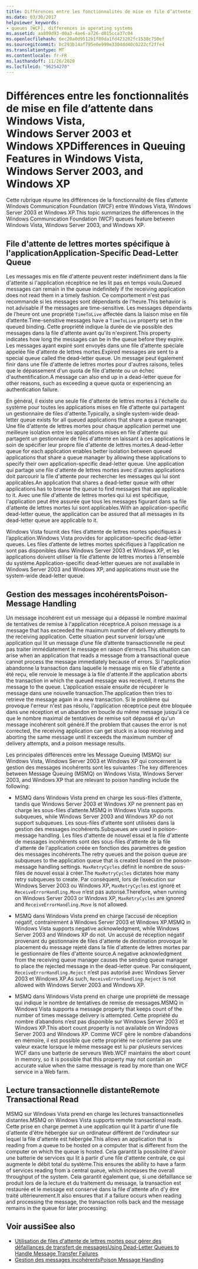 ```yaml
---
title: Différences entre les fonctionnalités de mise en file d’attente dans Windows Vista, Windows Server 2003 et Windows XP
ms.date: 03/30/2017
helpviewer_keywords:
- queues [WCF], differences in operating systems
ms.assetid: aa809d93-d0a3-4ae6-a726-d015cca37c04
ms.openlocfilehash: 6ec20a0d9512b1f80da1fd423282fc1538c750ef
ms.sourcegitcommit: bc293b14af795e0e999e3304dd40c0222cf2ffe4
ms.translationtype: MT
ms.contentlocale: fr-FR
ms.lasthandoff: 11/26/2020
ms.locfileid: "96254270"
---
```

# <a name="differences-in-queuing-features-in-windows-vista-windows-server-2003-and-windows-xp"></a><span data-ttu-id="e210b-102">Différences entre les fonctionnalités de mise en file d’attente dans Windows Vista, Windows Server 2003 et Windows XP</span><span class="sxs-lookup"><span data-stu-id="e210b-102">Differences in Queuing Features in Windows Vista, Windows Server 2003, and Windows XP</span></span>

<span data-ttu-id="e210b-103">Cette rubrique résume les différences de la fonctionnalité de files d’attente Windows Communication Foundation (WCF) entre Windows Vista, Windows Server 2003 et Windows XP.</span><span class="sxs-lookup"><span data-stu-id="e210b-103">This topic summarizes the differences in the Windows Communication Foundation (WCF) queues feature between Windows Vista, Windows Server 2003, and Windows XP.</span></span>  
  
## <a name="application-specific-dead-letter-queue"></a><span data-ttu-id="e210b-104">File d'attente de lettres mortes spécifique à l'application</span><span class="sxs-lookup"><span data-stu-id="e210b-104">Application-Specific Dead-Letter Queue</span></span>  

 <span data-ttu-id="e210b-105">Les messages mis en file d'attente peuvent rester indéfiniment dans la file d'attente si l'application réceptrice ne les lit pas en temps voulu.</span><span class="sxs-lookup"><span data-stu-id="e210b-105">Queued messages can remain in the queue indefinitely if the receiving application does not read them in a timely fashion.</span></span> <span data-ttu-id="e210b-106">Ce comportement n'est pas recommandé si les messages sont dépendants de l'heure.</span><span class="sxs-lookup"><span data-stu-id="e210b-106">This behavior is not advisable if the messages are time-sensitive.</span></span> <span data-ttu-id="e210b-107">Les messages dépendants de l’heure ont une propriété `TimeToLive` affectée dans la liaison mise en file d’attente.</span><span class="sxs-lookup"><span data-stu-id="e210b-107">Time-sensitive messages have a `TimeToLive` property set in the queued binding.</span></span> <span data-ttu-id="e210b-108">Cette propriété indique la durée de vie possible des messages dans la file d'attente avant qu'ils n'expirent.</span><span class="sxs-lookup"><span data-stu-id="e210b-108">This property indicates how long the messages can be in the queue before they expire.</span></span> <span data-ttu-id="e210b-109">Les messages ayant expiré sont envoyés dans une file d'attente spéciale appelée file d'attente de lettres mortes.</span><span class="sxs-lookup"><span data-stu-id="e210b-109">Expired messages are sent to a special queue called the dead-letter queue.</span></span> <span data-ttu-id="e210b-110">Un message peut également finir dans une file d'attente de lettres mortes pour d'autres raisons, telles que le dépassement d'un quota de file d'attente ou un échec d'authentification.</span><span class="sxs-lookup"><span data-stu-id="e210b-110">A message can also end up in a dead-letter queue for other reasons, such as exceeding a queue quota or experiencing an authentication failure.</span></span>  
  
 <span data-ttu-id="e210b-111">En général, il existe une seule file d'attente de lettres mortes à l'échelle du système pour toutes les applications mises en file d'attente qui partagent un gestionnaire de files d'attente.</span><span class="sxs-lookup"><span data-stu-id="e210b-111">Typically, a single system-wide dead-letter queue exists for all queued applications that share a queue manager.</span></span> <span data-ttu-id="e210b-112">Une file d'attente de lettres mortes pour chaque application permet une meilleure isolation entre les applications mises en file d'attente qui partagent un gestionnaire de files d'attente en laissant à ces applications le soin de spécifier leur propre file d'attente de lettres mortes.</span><span class="sxs-lookup"><span data-stu-id="e210b-112">A dead-letter queue for each application enables better isolation between queued applications that share a queue manager by allowing these applications to specify their own application-specific dead-letter queue.</span></span> <span data-ttu-id="e210b-113">Une application qui partage une file d'attente de lettres mortes avec d'autres applications doit parcourir la file d'attente pour rechercher les messages qui lui sont applicables.</span><span class="sxs-lookup"><span data-stu-id="e210b-113">An application that shares a dead-letter queue with other applications has to browse the queue to find messages that are applicable to it.</span></span> <span data-ttu-id="e210b-114">Avec une file d'attente de lettres mortes qui lui est spécifique, l'application peut être assurée que tous les messages figurant dans sa file d'attente de lettres mortes lui sont applicables.</span><span class="sxs-lookup"><span data-stu-id="e210b-114">With an application-specific dead-letter queue, the application can be assured that all messages in its dead-letter queue are applicable to it.</span></span>  
  
 <span data-ttu-id="e210b-115">Windows Vista fournit des files d’attente de lettres mortes spécifiques à l’application.</span><span class="sxs-lookup"><span data-stu-id="e210b-115">Windows Vista provides for application-specific dead-letter queues.</span></span> <span data-ttu-id="e210b-116">Les files d’attente de lettres mortes spécifiques à l’application ne sont pas disponibles dans Windows Server 2003 et Windows XP, et les applications doivent utiliser la file d’attente de lettres mortes à l’ensemble du système.</span><span class="sxs-lookup"><span data-stu-id="e210b-116">Application-specific dead-letter queues are not available in Windows Server 2003 and Windows XP, and applications must use the system-wide dead-letter queue.</span></span>  
  
## <a name="poison-message-handling"></a><span data-ttu-id="e210b-117">Gestion des messages incohérents</span><span class="sxs-lookup"><span data-stu-id="e210b-117">Poison-Message Handling</span></span>  

 <span data-ttu-id="e210b-118">Un message incohérent est un message qui a dépassé le nombre maximal de tentatives de remise à l'application réceptrice.</span><span class="sxs-lookup"><span data-stu-id="e210b-118">A poison message is a message that has exceeded the maximum number of delivery attempts to the receiving application.</span></span> <span data-ttu-id="e210b-119">Cette situation peut survenir lorsqu’une application qui lit un message d’une file d’attente transactionnelle ne peut pas traiter immédiatement le message en raison d’erreurs.</span><span class="sxs-lookup"><span data-stu-id="e210b-119">This situation can arise when an application that reads a message from a transactional queue cannot process the message immediately because of errors.</span></span> <span data-ttu-id="e210b-120">Si l'application abandonne la transaction dans laquelle le message mis en file d'attente a été reçu, elle renvoie le message à la file d'attente.</span><span class="sxs-lookup"><span data-stu-id="e210b-120">If the application aborts the transaction in which the queued message was received, it returns the message to the queue.</span></span> <span data-ttu-id="e210b-121">L’application essaie ensuite de récupérer le message dans une nouvelle transaction.</span><span class="sxs-lookup"><span data-stu-id="e210b-121">The application then tries to retrieve the message again in a new transaction.</span></span> <span data-ttu-id="e210b-122">Si le problème qui provoque l'erreur n'est pas résolu, l'application réceptrice peut être bloquée dans une réception et un abandon en boucle du même message jusqu'à ce que le nombre maximal de tentatives de remise soit dépassé et qu'un message incohérent soit généré.</span><span class="sxs-lookup"><span data-stu-id="e210b-122">If the problem that causes the error is not corrected, the receiving application can get stuck in a loop receiving and aborting the same message until it exceeds the maximum number of delivery attempts, and a poison message results.</span></span>  
  
 <span data-ttu-id="e210b-123">Les principales différences entre les Message Queuing (MSMQ) sur Windows Vista, Windows Server 2003 et Windows XP qui concernent la gestion des messages incohérents sont les suivantes :</span><span class="sxs-lookup"><span data-stu-id="e210b-123">The key differences between Message Queuing (MSMQ) on Windows Vista, Windows Server 2003, and Windows XP that are relevant to poison handling include the following:</span></span>  
  
- <span data-ttu-id="e210b-124">MSMQ dans Windows Vista prend en charge les sous-files d’attente, tandis que Windows Server 2003 et Windows XP ne prennent pas en charge les sous-files d’attente.</span><span class="sxs-lookup"><span data-stu-id="e210b-124">MSMQ in Windows Vista supports subqueues, while Windows Server 2003 and Windows XP do not support subqueues.</span></span> <span data-ttu-id="e210b-125">Les sous-files d'attente sont utilisées dans la gestion des messages incohérents.</span><span class="sxs-lookup"><span data-stu-id="e210b-125">Subqueues are used in poison-message handling.</span></span> <span data-ttu-id="e210b-126">Les files d'attente de nouvel essai et la file d'attente de messages incohérents sont des sous-files d'attente de la file d'attente de l'application créée en fonction des paramètres de gestion des messages incohérents.</span><span class="sxs-lookup"><span data-stu-id="e210b-126">The retry queues and the poison queue are subqueues to the application queue that is created based on the poison-message handling settings.</span></span> <span data-ttu-id="e210b-127">`MaxRetryCycles` définit le nombre de sous-files de nouvel essai à créer.</span><span class="sxs-lookup"><span data-stu-id="e210b-127">The `MaxRetryCycles` dictates how many retry subqueues to create.</span></span> <span data-ttu-id="e210b-128">Par conséquent, lors de l’exécution sur Windows Server 2003 ou Windows XP, `MaxRetryCycles` est ignoré et `ReceiveErrorHandling.Move` n’est pas autorisé.</span><span class="sxs-lookup"><span data-stu-id="e210b-128">Therefore, when running on Windows Server 2003 or Windows XP, `MaxRetryCycles` are ignored and `ReceiveErrorHandling.Move` is not allowed.</span></span>  
  
- <span data-ttu-id="e210b-129">MSMQ dans Windows Vista prend en charge l’accusé de réception négatif, contrairement à Windows Server 2003 et Windows XP.</span><span class="sxs-lookup"><span data-stu-id="e210b-129">MSMQ in Windows Vista supports negative acknowledgment, while Windows Server 2003 and Windows XP do not.</span></span> <span data-ttu-id="e210b-130">Un accusé de réception négatif provenant du gestionnaire de files d'attente de destination provoque le placement du message rejeté dans la file d'attente de lettres mortes par le gestionnaire de files d'attente source.</span><span class="sxs-lookup"><span data-stu-id="e210b-130">A negative acknowledgment from the receiving queue manager causes the sending queue manager to place the rejected message in the dead-letter queue.</span></span> <span data-ttu-id="e210b-131">Par conséquent, `ReceiveErrorHandling.Reject` n’est pas autorisé avec Windows Server 2003 et Windows XP.</span><span class="sxs-lookup"><span data-stu-id="e210b-131">As such, `ReceiveErrorHandling.Reject` is not allowed with Windows Server 2003 and Windows XP.</span></span>  
  
- <span data-ttu-id="e210b-132">MSMQ dans Windows Vista prend en charge une propriété de message qui indique le nombre de tentatives de remise de messages.</span><span class="sxs-lookup"><span data-stu-id="e210b-132">MSMQ in Windows Vista supports a message property that keeps count of the number of times message delivery is attempted.</span></span> <span data-ttu-id="e210b-133">Cette propriété du nombre d’abandons n’est pas disponible sur Windows Server 2003 et Windows XP.</span><span class="sxs-lookup"><span data-stu-id="e210b-133">This abort count property is not available on Windows Server 2003 and Windows XP.</span></span> <span data-ttu-id="e210b-134">Comme WCF gère le nombre d’abandons en mémoire, il est possible que cette propriété ne contienne pas une valeur exacte lorsque le même message est lu par plusieurs services WCF dans une batterie de serveurs Web.</span><span class="sxs-lookup"><span data-stu-id="e210b-134">WCF maintains the abort count in memory, so it is possible that this property may not contain an accurate value when the same message is read by more than one WCF service in a Web farm.</span></span>  
  
## <a name="remote-transactional-read"></a><span data-ttu-id="e210b-135">Lecture transactionnelle distante</span><span class="sxs-lookup"><span data-stu-id="e210b-135">Remote Transactional Read</span></span>  

 <span data-ttu-id="e210b-136">MSMQ sur Windows Vista prend en charge les lectures transactionnelles distantes.</span><span class="sxs-lookup"><span data-stu-id="e210b-136">MSMQ on Windows Vista supports remote transactional reads.</span></span> <span data-ttu-id="e210b-137">Cette prise en charge permet à une application qui lit à partir d'une file d'attente d'être hébergée sur un ordinateur différent de l'ordinateur sur lequel la file d'attente est hébergée.</span><span class="sxs-lookup"><span data-stu-id="e210b-137">This allows an application that is reading from a queue to be hosted on a computer that is different from the computer on which the queue is hosted.</span></span> <span data-ttu-id="e210b-138">Cela garantit la possibilité d'avoir une batterie de services qui lit à partir d'une file d'attente centrale, ce qui augmente le débit total du système.</span><span class="sxs-lookup"><span data-stu-id="e210b-138">This ensures the ability to have a farm of services reading from a central queue, which increases the overall throughput of the system.</span></span> <span data-ttu-id="e210b-139">Cela garantit également que, si une défaillance se produit lors de la lecture et du traitement du message, la transaction est restaurée et le message est conservé dans la file d'attente afin d'y être traité ultérieurement.</span><span class="sxs-lookup"><span data-stu-id="e210b-139">It also ensures that if a failure occurs when reading and processing the message, the transaction rolls back and the message remains in the queue for later processing.</span></span>  
  
## <a name="see-also"></a><span data-ttu-id="e210b-140">Voir aussi</span><span class="sxs-lookup"><span data-stu-id="e210b-140">See also</span></span>

- [<span data-ttu-id="e210b-141">Utilisation de files d'attente de lettres mortes pour gérer des défaillances de transfert de messages</span><span class="sxs-lookup"><span data-stu-id="e210b-141">Using Dead-Letter Queues to Handle Message Transfer Failures</span></span>](using-dead-letter-queues-to-handle-message-transfer-failures.md)
- [<span data-ttu-id="e210b-142">Gestion des messages incohérents</span><span class="sxs-lookup"><span data-stu-id="e210b-142">Poison Message Handling</span></span>](poison-message-handling.md)

